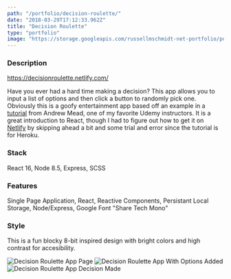 ```yaml
---
path: "/portfolio/decision-roulette/"
date: "2018-03-29T17:12:33.962Z"
title: "Decision Roulette"
type: "portfolio"
image: "https://storage.googleapis.com/russellmschmidt-net-portfolio/portfolio/DecisionRoulette-2.png"
---
```


### Description
<https://decisionroulette.netlify.com/>

Have you ever had a hard time making a decision? This app allows you to input a list of options and then click a button to randomly pick one. Obviously this is a goofy entertainment app based off an example in a [tutorial](https://www.udemy.com/react-2nd-edition/learn/v4/overview) from Andrew Mead, one of my favorite Udemy instructors. It is a great introduction to React, though I had to figure out how to get it on [Netlify](https://www.netlify.com/) by skipping ahead a bit and some trial and error since the tutorial is for Heroku.

### Stack
React 16,
Node 8.5,
Express,
SCSS

### Features
Single Page Application,
React,
Reactive Components,
Persistant Local Storage,
Node/Express,
Google Font "Share Tech Mono"

### Style
This is a fun blocky 8-bit inspired design with bright colors and high contrast for accesibility.

![Decision Roulette App Page](https://storage.googleapis.com/russellmschmidt-net-portfolio/portfolio/DecisionRoulette-1.png)
![Decision Roulette App With Options Added](https://storage.googleapis.com/russellmschmidt-net-portfolio/portfolio/DecisionRoulette-2.png)
![Decision Roulette App Decision Made](https://storage.googleapis.com/russellmschmidt-net-portfolio/portfolio/DecisionRoulette-3.png)
